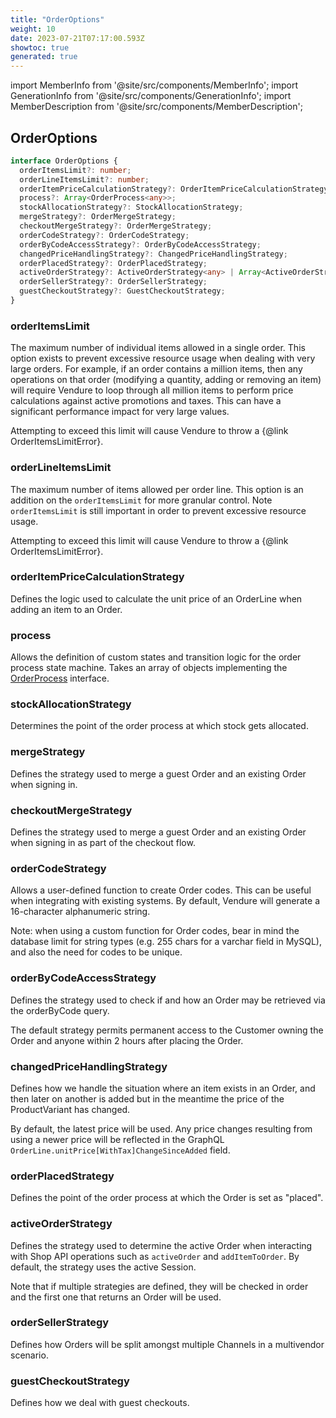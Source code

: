 ```yaml
---
title: "OrderOptions"
weight: 10
date: 2023-07-21T07:17:00.593Z
showtoc: true
generated: true
---
```

<!-- This file was generated from the Vendure source. Do not modify. Instead, re-run the "docs:build" script -->
import MemberInfo from '@site/src/components/MemberInfo';
import GenerationInfo from '@site/src/components/GenerationInfo';
import MemberDescription from '@site/src/components/MemberDescription';


## OrderOptions

<GenerationInfo sourceFile="packages/core/src/config/vendure-config.ts" sourceLine="460" packageName="@vendure/core" />



```ts title="Signature"
interface OrderOptions {
  orderItemsLimit?: number;
  orderLineItemsLimit?: number;
  orderItemPriceCalculationStrategy?: OrderItemPriceCalculationStrategy;
  process?: Array<OrderProcess<any>>;
  stockAllocationStrategy?: StockAllocationStrategy;
  mergeStrategy?: OrderMergeStrategy;
  checkoutMergeStrategy?: OrderMergeStrategy;
  orderCodeStrategy?: OrderCodeStrategy;
  orderByCodeAccessStrategy?: OrderByCodeAccessStrategy;
  changedPriceHandlingStrategy?: ChangedPriceHandlingStrategy;
  orderPlacedStrategy?: OrderPlacedStrategy;
  activeOrderStrategy?: ActiveOrderStrategy<any> | Array<ActiveOrderStrategy<any>>;
  orderSellerStrategy?: OrderSellerStrategy;
  guestCheckoutStrategy?: GuestCheckoutStrategy;
}
```

<div className="members-wrapper">

### orderItemsLimit

<MemberInfo kind="property" type="number" default="999"   />

The maximum number of individual items allowed in a single order. This option exists
to prevent excessive resource usage when dealing with very large orders. For example,
if an order contains a million items, then any operations on that order (modifying a quantity,
adding or removing an item) will require Vendure to loop through all million items
to perform price calculations against active promotions and taxes. This can have a significant
performance impact for very large values.

Attempting to exceed this limit will cause Vendure to throw a {@link OrderItemsLimitError}.
### orderLineItemsLimit

<MemberInfo kind="property" type="number" default="999"   />

The maximum number of items allowed per order line. This option is an addition
on the `orderItemsLimit` for more granular control. Note `orderItemsLimit` is still
important in order to prevent excessive resource usage.

Attempting to exceed this limit will cause Vendure to throw a {@link OrderItemsLimitError}.
### orderItemPriceCalculationStrategy

<MemberInfo kind="property" type="<a href='/docs/reference/typescript-api/orders/order-item-price-calculation-strategy#orderitempricecalculationstrategy'>OrderItemPriceCalculationStrategy</a>" default="DefaultPriceCalculationStrategy"   />

Defines the logic used to calculate the unit price of an OrderLine when adding an
item to an Order.
### process

<MemberInfo kind="property" type="Array&#60;<a href='/docs/reference/typescript-api/orders/order-process#orderprocess'>OrderProcess</a>&#60;any&#62;&#62;" default="[]"   />

Allows the definition of custom states and transition logic for the order process state machine.
Takes an array of objects implementing the <a href='/docs/reference/typescript-api/orders/order-process#orderprocess'>OrderProcess</a> interface.
### stockAllocationStrategy

<MemberInfo kind="property" type="<a href='/docs/reference/typescript-api/orders/stock-allocation-strategy#stockallocationstrategy'>StockAllocationStrategy</a>" default="<a href='/docs/reference/typescript-api/orders/default-stock-allocation-strategy#defaultstockallocationstrategy'>DefaultStockAllocationStrategy</a>"   />

Determines the point of the order process at which stock gets allocated.
### mergeStrategy

<MemberInfo kind="property" type="<a href='/docs/reference/typescript-api/orders/order-merge-strategy#ordermergestrategy'>OrderMergeStrategy</a>" default="<a href='/docs/reference/typescript-api/orders/merge-strategies#mergeordersstrategy'>MergeOrdersStrategy</a>"   />

Defines the strategy used to merge a guest Order and an existing Order when
signing in.
### checkoutMergeStrategy

<MemberInfo kind="property" type="<a href='/docs/reference/typescript-api/orders/order-merge-strategy#ordermergestrategy'>OrderMergeStrategy</a>" default="<a href='/docs/reference/typescript-api/orders/merge-strategies#usegueststrategy'>UseGuestStrategy</a>"   />

Defines the strategy used to merge a guest Order and an existing Order when
signing in as part of the checkout flow.
### orderCodeStrategy

<MemberInfo kind="property" type="<a href='/docs/reference/typescript-api/orders/order-code-strategy#ordercodestrategy'>OrderCodeStrategy</a>" default="<a href='/docs/reference/typescript-api/orders/order-code-strategy#defaultordercodestrategy'>DefaultOrderCodeStrategy</a>"   />

Allows a user-defined function to create Order codes. This can be useful when
integrating with existing systems. By default, Vendure will generate a 16-character
alphanumeric string.

Note: when using a custom function for Order codes, bear in mind the database limit
for string types (e.g. 255 chars for a varchar field in MySQL), and also the need
for codes to be unique.
### orderByCodeAccessStrategy

<MemberInfo kind="property" type="<a href='/docs/reference/typescript-api/orders/order-by-code-access-strategy#orderbycodeaccessstrategy'>OrderByCodeAccessStrategy</a>" default="<a href='/docs/reference/typescript-api/orders/order-by-code-access-strategy#defaultorderbycodeaccessstrategy'>DefaultOrderByCodeAccessStrategy</a>"  since="1.1.0"  />

Defines the strategy used to check if and how an Order may be retrieved via the orderByCode query.

The default strategy permits permanent access to the Customer owning the Order and anyone
within 2 hours after placing the Order.
### changedPriceHandlingStrategy

<MemberInfo kind="property" type="<a href='/docs/reference/typescript-api/orders/changed-price-handling-strategy#changedpricehandlingstrategy'>ChangedPriceHandlingStrategy</a>" default="DefaultChangedPriceHandlingStrategy"   />

Defines how we handle the situation where an item exists in an Order, and
then later on another is added but in the meantime the price of the ProductVariant has changed.

By default, the latest price will be used. Any price changes resulting from using a newer price
will be reflected in the GraphQL `OrderLine.unitPrice[WithTax]ChangeSinceAdded` field.
### orderPlacedStrategy

<MemberInfo kind="property" type="<a href='/docs/reference/typescript-api/orders/order-placed-strategy#orderplacedstrategy'>OrderPlacedStrategy</a>" default="<a href='/docs/reference/typescript-api/orders/default-order-placed-strategy#defaultorderplacedstrategy'>DefaultOrderPlacedStrategy</a>"   />

Defines the point of the order process at which the Order is set as "placed".
### activeOrderStrategy

<MemberInfo kind="property" type="<a href='/docs/reference/typescript-api/orders/active-order-strategy#activeorderstrategy'>ActiveOrderStrategy</a>&#60;any&#62; | Array&#60;<a href='/docs/reference/typescript-api/orders/active-order-strategy#activeorderstrategy'>ActiveOrderStrategy</a>&#60;any&#62;&#62;" default="<a href='/docs/reference/typescript-api/orders/default-active-order-strategy#defaultactiveorderstrategy'>DefaultActiveOrderStrategy</a>"  since="1.9.0"  />

Defines the strategy used to determine the active Order when interacting with Shop API operations
such as `activeOrder` and `addItemToOrder`. By default, the strategy uses the active Session.

Note that if multiple strategies are defined, they will be checked in order and the first one that
returns an Order will be used.
### orderSellerStrategy

<MemberInfo kind="property" type="<a href='/docs/reference/typescript-api/orders/order-seller-strategy#ordersellerstrategy'>OrderSellerStrategy</a>" default="<a href='/docs/reference/typescript-api/orders/order-seller-strategy#defaultordersellerstrategy'>DefaultOrderSellerStrategy</a>"  since="2.0.0"  />

Defines how Orders will be split amongst multiple Channels in a multivendor scenario.
### guestCheckoutStrategy

<MemberInfo kind="property" type="<a href='/docs/reference/typescript-api/orders/guest-checkout-strategy#guestcheckoutstrategy'>GuestCheckoutStrategy</a>" default="<a href='/docs/reference/typescript-api/orders/default-guest-checkout-strategy#defaultguestcheckoutstrategy'>DefaultGuestCheckoutStrategy</a>"  since="2.0.0"  />

Defines how we deal with guest checkouts.


</div>
